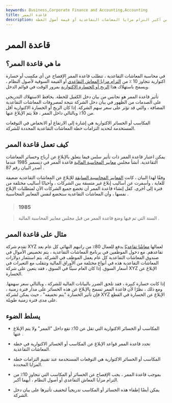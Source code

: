 ```yaml
---
keywords: Business,Corporate Finance and Accounting,Accounting
title: قاعدة الممر
description: تتطلب قاعدة الممر الإفصاح عن ربح أو خسارة إذا تجاوزت 10٪ من أكبر التزام مزايا المعاشات التقاعدية أو قيمة أصول الخطة.
---
```


# قاعدة الممر
## ما هي قاعدة الممر؟

في محاسبة المعاشات التقاعدية ، تتطلب قاعدة الممر الإفصاح عن أي مكسب أو خسارة اكتوارية تتجاوز 10 ٪ من [التزام مزايا المعاش التقاعدي](/pbo) أو القيمة السوقية لأصول النظام ، ويسمح باستهلاك هذا [الربح أو الخسارة الاكتوارية](/actuarial-gain-loss) بمرور الوقت في قوائم الدخل.

تأثير قاعدة الممر هو تجانس من بيان دخل الكفيل للخطة. يحافظ الاستهلاك التدريجي على الصدمات من الظهور في بيان دخل الشركة نتيجة لمصروفات المعاشات التقاعدية المضافة ، والتي قد تؤثر على سعر سهم الشركة. إذا كان الربح أو الخسارة الاكتوارية أقل من 10٪ وبالتالي داخل الممر ، فلا يتم الإبلاغ عنها.

المكاسب أو الخسائر الاكتوارية هي إشارة إلى الارتفاع أو الانخفاض في التوقعات المستخدمة لتحديد التزامات خطة المعاشات التقاعدية المحددة للشركة.

## كيف تعمل قاعدة الممر

يمكن اعتبار قاعدة الممر ذات تأثير سلس فيما يتعلق بالإبلاغ عن أرباح وخسائر المعاشات التقاعدية. أنشأ مجلس [معايير المحاسبة المالية](/fasb) قاعدة الممر في ديسمبر 1985 عندما أصدر البيان رقم 87 .

وفقًا لهذا البيان ، كانت [المعايير المحاسبية السابقة](/accounting-standard) للإبلاغ عن المعاشات التقاعدية ضعيفة للغاية ، وأسفرت عن أساليب إبلاغ غير متسقة بين الشركات ، وأحيانًا أساليب مختلفة من فترة إلى أخرى. كفل إنشاء قاعدة الممر أن تخضع جميع الشركات الآن لمتطلبات الإبلاغ نفسها ، وأن المعاشات التقاعدية ستخضع لنفس المعايير المحاسبية .

> ### 1985

> السنة التي تم فيها وضع قاعدة الممر من قبل مجلس معايير المحاسبة المالية .

>

## مثال على قاعدة الممر

تقدم شركة XYZ لعمالها [معاشًا تقاعديًا](/pensionplan) يدفع للعمال 80٪ من راتبهم النهائي كل عام بعد تقاعدهم. مع دخول الموظفين في برنامج المعاشات التقاعدية ، يتم تخصيص الأموال في صندوق المعاشات التقاعدية كل عام يعمل الموظف في الشركة. يتم استثمار دولارات المعاشات التقاعدية هذه في أنواع مختلفة من الأوراق المالية وتتقلب مع التغيرات في أسعار السوق. إذا كان العام سيئًا في السوق ، فقد يتعين على شركة XYZ الإبلاغ عن الخسارة.

إذا كانت خسارة كبيرة ، فقد تلحق الضرر بالبيانات المالية للشركة ، وبالتالي سعر سهمها. ومع ذلك ، نظرًا لأن قاعدة الممر تسمح بالإبلاغ عن هذه الخسائر على مدار فترة زمنية ، فإن تأثير الخسارة "يتم تخفيفه" ، حيث يمكن لشركة XYZ الإبلاغ عن الخسارة في القطع على مدى فترة زمنية طويلة.

## يسلط الضوء

- المكاسب أو الخسائر الاكتوارية التي تقل عن 10٪ تقع داخل "الممر" ولا يتم الإبلاغ عنها .

- تحدد قاعدة الممر قواعد الإبلاغ عن المكاسب أو الخسائر الاكتوارية في خطة المعاشات التقاعدية.

- المكاسب أو الخسائر الاكتوارية هي التوقعات المستخدمة عند تقييم التزامات خطة المزايا المحددة.

- بموجب قاعدة الممر ، يجب الإفصاح عن الخسائر أو المكاسب التي تتجاوز 10٪ من التزام مزايا المعاش التقاعدي أو أصول النظام ، أيهما أكبر.

- يمكن أيضًا إطفاء هذه الخسائر أو المكاسب تدريجياً لتخفيف تأثيرها على بيان دخل الشركة.

